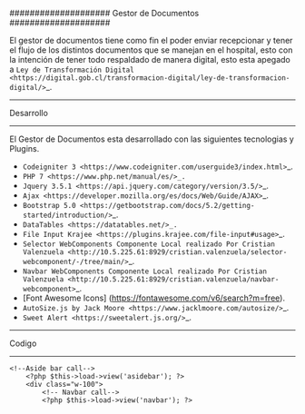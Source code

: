 ####################
Gestor de Documentos
####################


El gestor de documentos tiene como fin el poder enviar recepcionar y tener el flujo
de los distintos documentos que se manejan en el hospital, esto con la intención
de tener todo respaldado de manera digital, esto esta apegado a  `Ley de Transformación Digital <https://digital.gob.cl/transformacion-digital/ley-de-transformacion-digital/>`_.

*******************
Desarrollo
*******************

El Gestor de Documentos esta desarrollado con las siguientes tecnologias y Plugins.

- `Codeigniter 3 <https://www.codeigniter.com/userguide3/index.html>`_.
- `PHP 7 <https://www.php.net/manual/es/>_.`
- `Jquery 3.5.1 <https://api.jquery.com/category/version/3.5/>`_.
- `Ajax <https://developer.mozilla.org/es/docs/Web/Guide/AJAX>`_.
- `Bootstrap 5.0 <https://getbootstrap.com/docs/5.2/getting-started/introduction/>`_.
- `DataTables <https://datatables.net/>_.`
- `File Input Krajee <https://plugins.krajee.com/file-input#usage>`_.
- `Selector WebComponents Componente Local realizado Por Cristian Valenzuela <http://10.5.225.61:8929/cristian.valenzuela/selector-webcomponent/-/tree/main/>`_.
- `Navbar WebComponents Componente Local realizado Por Cristian Valenzuela <http://10.5.225.61:8929/cristian.valenzuela/navbar-webcomponent>`_.
- [Font Awesome Icons] (https://fontawesome.com/v6/search?m=free).
- `AutoSize.js by Jack Moore <https://www.jacklmoore.com/autosize/>`_.
- `Sweet Alert <https://sweetalert.js.org/>`_.

*******************
Codigo
*******************

```
<!--Aside bar call-->
	<?php $this->load->view('asidebar'); ?>
	<div class="w-100">
		<!-- Navbar call-->
		<?php $this->load->view('navbar'); ?>
```
